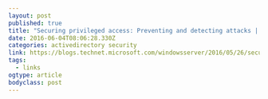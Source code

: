 ```yaml
---
layout: post 
published: true 
title: "Securing privileged access: Preventing and detecting attacks | Windows Server Blog" 
date: 2016-06-04T08:06:28.330Z 
categories: activedirectory security
link: https://blogs.technet.microsoft.com/windowsserver/2016/05/26/securing-privileged-access-preventing-and-detecting-attacks/?utm_source=twitterfeed&utm_medium=twitter 
tags:
  - links
ogtype: article 
bodyclass: post 
---
```


